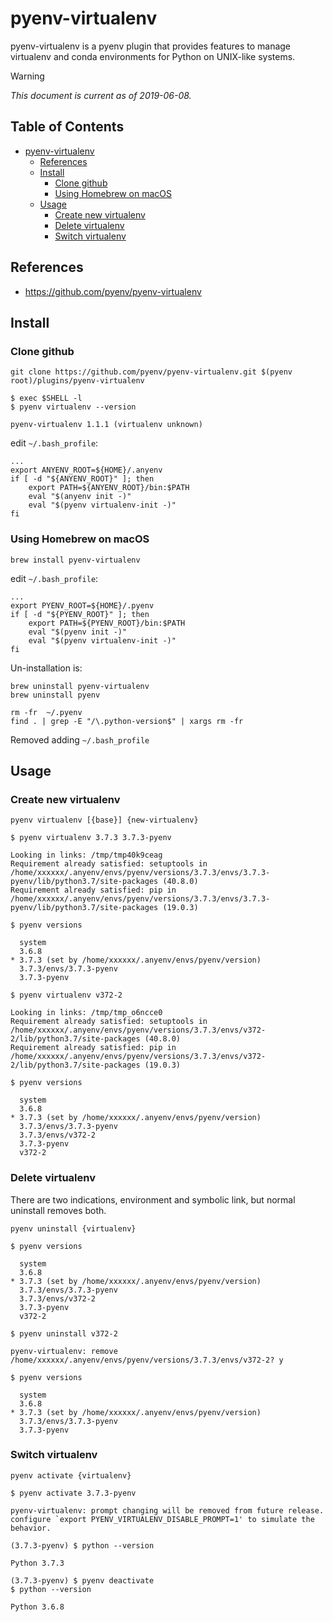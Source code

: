 # pyenv-virtualenv

pyenv-virtualenv is a pyenv plugin that provides features to manage virtualenv and conda environments for Python on UNIX-like systems.

> [!WARNING]
> _This document is current as of 2019-06-08._

## Table of Contents <!-- omit in toc -->

- [pyenv-virtualenv](#pyenv-virtualenv)
  - [References](#references)
  - [Install](#install)
    - [Clone github](#clone-github)
    - [Using Homebrew on macOS](#using-homebrew-on-macos)
  - [Usage](#usage)
    - [Create new virtualenv](#create-new-virtualenv)
    - [Delete virtualenv](#delete-virtualenv)
    - [Switch virtualenv](#switch-virtualenv)

## References

- <https://github.com/pyenv/pyenv-virtualenv>

## Install

### Clone github

```shell
git clone https://github.com/pyenv/pyenv-virtualenv.git $(pyenv root)/plugins/pyenv-virtualenv
```

```console
$ exec $SHELL -l
$ pyenv virtualenv --version

pyenv-virtualenv 1.1.1 (virtualenv unknown)
```

edit `~/.bash_profile`:

```shell
...
export ANYENV_ROOT=${HOME}/.anyenv
if [ -d "${ANYENV_ROOT}" ]; then
    export PATH=${ANYENV_ROOT}/bin:$PATH
    eval "$(anyenv init -)"
    eval "$(pyenv virtualenv-init -)"
fi
```

<!-- /* spell-checker:words anyenv */ -->

### Using Homebrew on macOS

```shell
brew install pyenv-virtualenv
```

edit `~/.bash_profile`:

```shell
...
export PYENV_ROOT=${HOME}/.pyenv
if [ -d "${PYENV_ROOT}" ]; then
    export PATH=${PYENV_ROOT}/bin:$PATH
    eval "$(pyenv init -)"
    eval "$(pyenv virtualenv-init -)"
fi
```

Un-installation is:

```shell
brew uninstall pyenv-virtualenv
brew uninstall pyenv

rm -fr  ~/.pyenv
find . | grep -E "/\.python-version$" | xargs rm -fr
```

Removed adding `~/.bash_profile`

## Usage

### Create new virtualenv

```shell
pyenv virtualenv [{base}] {new-virtualenv}
```

<!-- /* spell-checker:disable */ -->
```console
$ pyenv virtualenv 3.7.3 3.7.3-pyenv

Looking in links: /tmp/tmp40k9ceag
Requirement already satisfied: setuptools in /home/xxxxxx/.anyenv/envs/pyenv/versions/3.7.3/envs/3.7.3-pyenv/lib/python3.7/site-packages (40.8.0)
Requirement already satisfied: pip in /home/xxxxxx/.anyenv/envs/pyenv/versions/3.7.3/envs/3.7.3-pyenv/lib/python3.7/site-packages (19.0.3)

$ pyenv versions

  system
  3.6.8
* 3.7.3 (set by /home/xxxxxx/.anyenv/envs/pyenv/version)
  3.7.3/envs/3.7.3-pyenv
  3.7.3-pyenv

$ pyenv virtualenv v372-2

Looking in links: /tmp/tmp_o6ncce0
Requirement already satisfied: setuptools in /home/xxxxxx/.anyenv/envs/pyenv/versions/3.7.3/envs/v372-2/lib/python3.7/site-packages (40.8.0)
Requirement already satisfied: pip in /home/xxxxxx/.anyenv/envs/pyenv/versions/3.7.3/envs/v372-2/lib/python3.7/site-packages (19.0.3)

$ pyenv versions

  system
  3.6.8
* 3.7.3 (set by /home/xxxxxx/.anyenv/envs/pyenv/version)
  3.7.3/envs/3.7.3-pyenv
  3.7.3/envs/v372-2
  3.7.3-pyenv
  v372-2
```
<!-- /* spell-checker:enable */ -->

### Delete virtualenv

There are two indications, environment and symbolic link, but normal uninstall removes both.

```shell
pyenv uninstall {virtualenv}
```

```console
$ pyenv versions

  system
  3.6.8
* 3.7.3 (set by /home/xxxxxx/.anyenv/envs/pyenv/version)
  3.7.3/envs/3.7.3-pyenv
  3.7.3/envs/v372-2
  3.7.3-pyenv
  v372-2

$ pyenv uninstall v372-2

pyenv-virtualenv: remove /home/xxxxxx/.anyenv/envs/pyenv/versions/3.7.3/envs/v372-2? y

$ pyenv versions

  system
  3.6.8
* 3.7.3 (set by /home/xxxxxx/.anyenv/envs/pyenv/version)
  3.7.3/envs/3.7.3-pyenv
  3.7.3-pyenv
```

### Switch virtualenv

```shell
pyenv activate {virtualenv}
```

```console
$ pyenv activate 3.7.3-pyenv

pyenv-virtualenv: prompt changing will be removed from future release. configure `export PYENV_VIRTUALENV_DISABLE_PROMPT=1' to simulate the behavior.

(3.7.3-pyenv) $ python --version

Python 3.7.3

(3.7.3-pyenv) $ pyenv deactivate
$ python --version

Python 3.6.8
```
